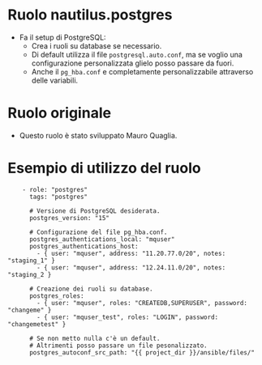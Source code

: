 # Ruolo nautilus.postgres
* Fa il setup di PostgreSQL:
  * Crea i ruoli su database se necessario.
  * Di default utilizza il file `postgresql.auto.conf`, ma se voglio una configurazione personalizzata glielo posso passare da fuori.
  * Anche il `pg_hba.conf` e completamente personalizzabile attraverso delle variabili.  

# Ruolo originale
* Questo ruolo è stato sviluppato Mauro Quaglia.

# Esempio di utilizzo del ruolo
```   
    - role: "postgres"
      tags: "postgres"

      # Versione di PostgreSQL desiderata.
      postgres_version: "15"

      # Configurazione del file pg_hba.conf.
      postgres_authentications_local: "mquser"
      postgres_authentications_host:
        - { user: "mquser", address: "11.20.77.0/20", notes: "staging_1" }
        - { user: "mquser", address: "12.24.11.0/20", notes: "staging_2 }

      # Creazione dei ruoli su database.
      postgres_roles:
        - { user: "mquser", roles: "CREATEDB,SUPERUSER", password: "changeme" }
        - { user: "mquser_test", roles: "LOGIN", password: "changemetest" }

      # Se non metto nulla c'è un default.
      # Altrimenti posso passare un file pesonalizzato. 
      postgres_autoconf_src_path: "{{ project_dir }}/ansible/files/"
```